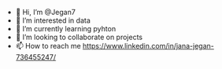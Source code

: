 - 👋 Hi, I’m @Jegan7
- 👀 I’m interested in data
- 🌱 I’m currently learning pyhton
- 💞️ I’m looking to collaborate on projects
- 📫 How to reach me  https://www.linkedin.com/in/jana-jegan-736455247/

<!---
Jegan7/Jegan7 is a ✨ special ✨ repository because its `README.md` (this file) appears on your GitHub profile.
You can click the Preview link to take a look at your changes.
--->
